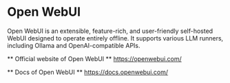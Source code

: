 # Open WebUI

Open WebUI is an extensible, feature-rich, and user-friendly self-hosted WebUI designed to operate entirely offline. It supports various LLM runners, including Ollama and OpenAI-compatible APIs.


** Official website of Open WebUI ** https://openwebui.com/

** Docs of Open WebUI ** https://docs.openwebui.com/
